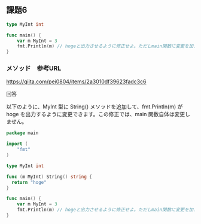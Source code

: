 ## 課題6
```go
type MyInt int

func main() {
	var m MyInt = 3
	fmt.Println(m) // hogeと出力させるように修正せよ。ただしmain関数に変更を加えないこと。
}
```

### メソッド　参考URL
https://qiita.com/pei0804/items/2a3010df39623fadc3c6

回答

以下のように、MyInt 型に String() メソッドを追加して、fmt.Println(m) が hoge を出力するように変更できます。この修正では、main 関数自体は変更しません。
```go
package main

import (
	"fmt"
)

type MyInt int

func (m MyInt) String() string {
  return "hoge"
}

func main() {
	var m MyInt = 3
	fmt.Println(m) // hogeと出力させるように修正せよ。ただしmain関数に変更を加えないこと。
}
```
